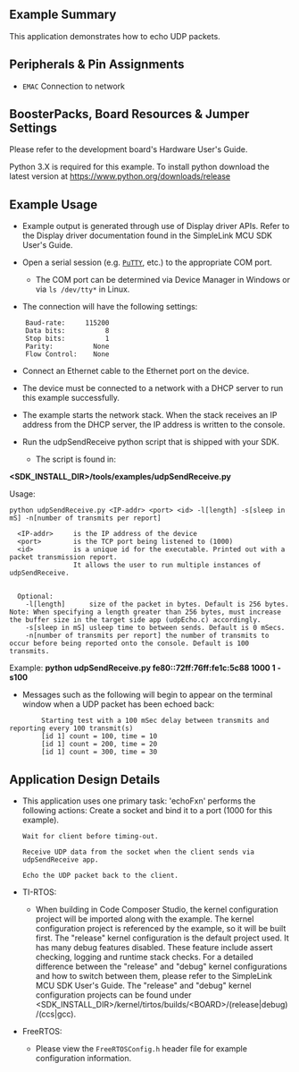 ## Example Summary

This application demonstrates how to echo UDP packets.

## Peripherals & Pin Assignments

* `EMAC`      Connection to network

## BoosterPacks, Board Resources & Jumper Settings
Please refer to the development board's Hardware User's Guide.

Python 3.X is required for this example. To install python download the latest
version at https://www.python.org/downloads/release

## Example Usage

* Example output is generated through use of Display driver APIs. Refer to the
Display driver documentation found in the SimpleLink MCU SDK User's Guide.

* Open a serial session (e.g. [`PuTTY`](http://www.putty.org/ "PuTTY's
Homepage"), etc.) to the appropriate COM port.
    * The COM port can be determined via Device Manager in Windows or via
`ls /dev/tty*` in Linux.

* The connection will have the following settings:
```
    Baud-rate:     115200
    Data bits:          8
    Stop bits:          1
    Parity:          None
    Flow Control:    None
```

* Connect an Ethernet cable to the Ethernet port on the device.

* The device must be connected to a network with a DHCP server to run this
example successfully.

* The example starts the network stack. When the stack
receives an IP address from the DHCP server, the IP address is written to the
console.

* Run the udpSendReceive python script that is shipped with your SDK.
    * The script is found in:

**&lt;SDK_INSTALL_DIR&gt;/tools/examples/udpSendReceive.py**

Usage:

```
python udpSendReceive.py <IP-addr> <port> <id> -l[length] -s[sleep in mS] -n[number of transmits per report]

  <IP-addr>     is the IP address of the device
  <port>        is the TCP port being listened to (1000)
  <id>          is a unique id for the executable. Printed out with a packet transmission report.
                It allows the user to run multiple instances of udpSendReceive.


  Optional:
    -l[length]      size of the packet in bytes. Default is 256 bytes. Note: When specifying a length greater than 256 bytes, must increase the buffer size in the target side app (udpEcho.c) accordingly.
    -s[sleep in mS] usleep time to between sends. Default is 0 mSecs.
    -n[number of transmits per report] the number of transmits to occur before being reported onto the console. Default is 100 transmits.
```

  Example:
        **python udpSendReceive.py fe80::72ff:76ff:fe1c:5c88 1000 1 -s100**

* Messages such as the following will begin to appear on the terminal window when a UDP packet has been echoed back:
```
        Starting test with a 100 mSec delay between transmits and reporting every 100 transmit(s)
        [id 1] count = 100, time = 10
        [id 1] count = 200, time = 20
        [id 1] count = 300, time = 30
```

## Application Design Details

* This application uses one primary task:
  'echoFxn' performs the following actions:
      Create a socket and bind it to a port (1000 for this example).

      Wait for client before timing-out.

      Receive UDP data from the socket when the client sends via udpSendReceive app.

      Echo the UDP packet back to the client.

* TI-RTOS:

    * When building in Code Composer Studio, the kernel configuration project will
be imported along with the example. The kernel configuration project is
referenced by the example, so it will be built first. The "release" kernel
configuration is the default project used. It has many debug features disabled.
These feature include assert checking, logging and runtime stack checks. For a
detailed difference between the "release" and "debug" kernel configurations and
how to switch between them, please refer to the SimpleLink MCU SDK User's
Guide. The "release" and "debug" kernel configuration projects can be found
under &lt;SDK_INSTALL_DIR&gt;/kernel/tirtos/builds/&lt;BOARD&gt;/(release|debug)/(ccs|gcc).

* FreeRTOS:

    * Please view the `FreeRTOSConfig.h` header file for example configuration
information.
